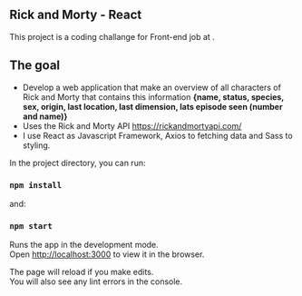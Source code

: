 ## Rick and Morty - React

This project is a coding challange for Front-end job at .

## The goal 

- Develop a web application that make an overview of all characters of Rick and Morty that contains this information **{name, status, species, sex, origin, last location, last dimension, lats episode seen (number and name)}**
- Uses the Rick and Morty API https://rickandmortyapi.com/
- I use React as Javascript Framework, Axios to fetching data and Sass to styling. 

In the project directory, you can run:

### `npm install`

and:

### `npm start`

Runs the app in the development mode.<br />
Open [http://localhost:3000](http://localhost:3000) to view it in the browser.

The page will reload if you make edits.<br />
You will also see any lint errors in the console.
